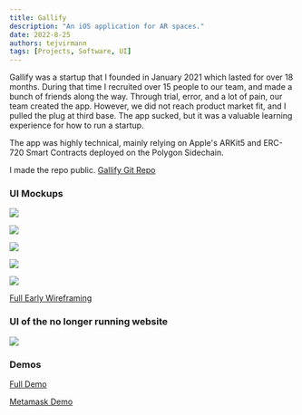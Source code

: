 ```yaml
---
title: Gallify
description: "An iOS application for AR spaces."
date: 2022-8-25
authors: tejvirmann
tags: [Projects, Software, UI]
---
```

Gallify was a startup that I founded in January 2021 which lasted for over 18 months. During that time I recruited over 15 people to our team, and made a bunch of friends along the way. Through trial, error, and a lot of pain, our team created the app. However, we did not reach product market fit, and I pulled the plug at third base. The app sucked, but it was a valuable learning experience for how to run a startup. 

The app was highly technical, mainly relying on Apple's ARKit5 and ERC-720 Smart Contracts deployed on the Polygon Sidechain.

I made the repo public. [Gallify Git Repo](https://firebasestorage.googleapis.com/v0/b/tejvir-website.appspot.com/o/BlueBird%2FBlueBird.pdf?alt=media&token=5bd15137-d321-4639-8b58-f26b6dead457)

### UI Mockups

![](https://firebasestorage.googleapis.com/v0/b/tejvir-website.appspot.com/o/Gallify%2F2.png?alt=media&token=d0bed254-0c03-4942-b719-a59e7aaccf61)

![](https://firebasestorage.googleapis.com/v0/b/tejvir-website.appspot.com/o/Gallify%2F3.png?alt=media&token=8603c74c-60af-4bc5-9914-a402888f7b50)

![](https://firebasestorage.googleapis.com/v0/b/tejvir-website.appspot.com/o/Gallify%2F4.jpg?alt=media&token=f5d97287-1dd8-447c-8665-46b3d5f22d6c)

![](https://firebasestorage.googleapis.com/v0/b/tejvir-website.appspot.com/o/Gallify%2F5.png?alt=media&token=1f90907e-04fe-4154-8dfe-70e212358dd6)

![](https://firebasestorage.googleapis.com/v0/b/tejvir-website.appspot.com/o/Gallify%2F6.png?alt=media&token=00c5da5a-6832-4c1b-9e73-5b5f2e1047d1)

[Full Early Wireframing](https://firebasestorage.googleapis.com/v0/b/tejvir-website.appspot.com/o/Gallify%2FGallify%20Design%20Skeleton.pdf?alt=media&token=9491d0ad-34b2-4e25-a9fc-61ec0ae66ca1)

### UI of the no longer running website

![](https://firebasestorage.googleapis.com/v0/b/tejvir-website.appspot.com/o/Gallify%2F1.png?alt=media&token=c342073d-41b4-47ae-843a-86176ab3a94d)

### Demos

[Full Demo](https://firebasestorage.googleapis.com/v0/b/tejvir-website.appspot.com/o/Gallify%2FFullExample.MP4?alt=media&token=f5586249-037f-4ad7-bff4-75104f8e0dd4)

[Metamask Demo](https://firebasestorage.googleapis.com/v0/b/tejvir-website.appspot.com/o/Gallify%2FMetamask.MP4?alt=media&token=c2d4b16d-8609-4fe4-b951-068d031bc094)




